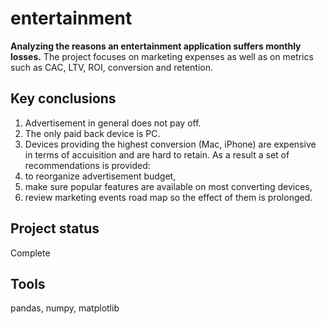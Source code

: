 # entertainment
**Analyzing the reasons an entertainment application suffers monthly losses.**
The project focuses on marketing expenses as well as on metrics such as CAC, LTV, ROI, conversion and retention.

## Key conclusions
1. Advertisement in general does not pay off.
2. The only paid back device is PC.
3. Devices providing the highest conversion (Mac, iPhone) are expensive in terms of accuisition and are hard to retain.
As a result a set of recommendations is provided:
1. to reorganize advertisement budget,
2. make sure popular features are available on most converting devices,
3. review marketing events road map so the effect of them is prolonged.
## Project status
Complete

## Tools
pandas, numpy, matplotlib
